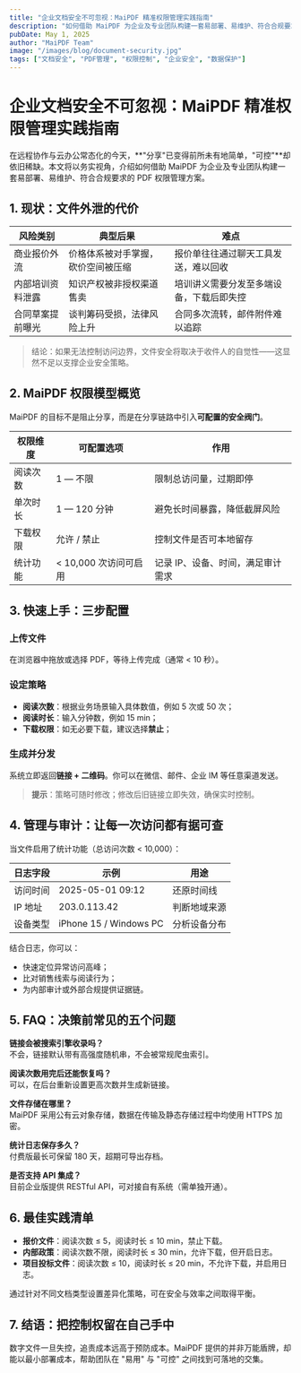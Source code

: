 ```yaml
---
title: "企业文档安全不可忽视：MaiPDF 精准权限管理实践指南"
description: "如何借助 MaiPDF 为企业及专业团队构建一套易部署、易维护、符合合规要求的 PDF 权限管理方案。"
pubDate: May 1, 2025
author: "MaiPDF Team"
image: "/images/blog/document-security.jpg"
tags: ["文档安全", "PDF管理", "权限控制", "企业安全", "数据保护"]
---
```


# 企业文档安全不可忽视：MaiPDF 精准权限管理实践指南

在远程协作与云办公常态化的今天，**"分享"已变得前所未有地简单，"可控"**却依旧稀缺。本文将以务实视角，介绍如何借助 MaiPDF 为企业及专业团队构建一套易部署、易维护、符合合规要求的 PDF 权限管理方案。

## 1. 现状：文件外泄的代价

| 风险类别 | 典型后果 | 难点 |
|---------|---------|------|
| 商业报价外流 | 价格体系被对手掌握，砍价空间被压缩 | 报价单往往通过聊天工具发送，难以回收 |
| 内部培训资料泄露 | 知识产权被非授权渠道售卖 | 培训讲义需要分发至多端设备，下载后即失控 |
| 合同草案提前曝光 | 谈判筹码受损，法律风险上升 | 合同多次流转，邮件附件难以追踪 |

> 结论：如果无法控制访问边界，文件安全将取决于收件人的自觉性——这显然不足以支撑企业安全策略。

## 2. MaiPDF 权限模型概览

MaiPDF 的目标不是阻止分享，而是在分享链路中引入**可配置的安全阀门**。

| 权限维度 | 可配置选项 | 作用 |
|---------|-----------|------|
| 阅读次数 | 1 — 不限 | 限制总访问量，过期即停 |
| 单次时长 | 1 — 120 分钟 | 避免长时间暴露，降低截屏风险 |
| 下载权限 | 允许 / 禁止 | 控制文件是否可本地留存 |
| 统计功能 | < 10,000 次访问可启用 | 记录 IP、设备、时间，满足审计需求 |

## 3. 快速上手：三步配置

### 上传文件
在浏览器中拖放或选择 PDF，等待上传完成（通常 < 10 秒）。

### 设定策略
- **阅读次数**：根据业务场景输入具体数值，例如 5 次或 50 次；
- **阅读时长**：输入分钟数，例如 15 min；
- **下载权限**：如无必要下载，建议选择**禁止**；

### 生成并分发
系统立即返回**链接 + 二维码**。你可以在微信、邮件、企业 IM 等任意渠道发送。

> **提示**：策略可随时修改；修改后旧链接立即失效，确保实时控制。

## 4. 管理与审计：让每一次访问都有据可查

当文件启用了统计功能（总访问次数 < 10,000）：

| 日志字段 | 示例 | 用途 |
|---------|------|------|
| 访问时间 | 2025-05-01 09:12 | 还原时间线 |
| IP 地址 | 203.0.113.42 | 判断地域来源 |
| 设备类型 | iPhone 15 / Windows PC | 分析设备分布 |

结合日志，你可以：
- 快速定位异常访问高峰；
- 比对销售线索与阅读行为；
- 为内部审计或外部合规提供证据链。

## 5. FAQ：决策前常见的五个问题

**链接会被搜索引擎收录吗？**  
不会，链接默认带有高强度随机串，不会被常规爬虫索引。

**阅读次数用完后还能恢复吗？**  
可以，在后台重新设置更高次数并生成新链接。

**文件存储在哪里？**  
MaiPDF 采用公有云对象存储，数据在传输及静态存储过程中均使用 HTTPS 加密。

**统计日志保存多久？**  
付费版最长可保留 180 天，超期可导出存档。

**是否支持 API 集成？**  
目前企业版提供 RESTful API，可对接自有系统（需单独开通）。

## 6. 最佳实践清单

- **报价文件**：阅读次数 ≤ 5，阅读时长 ≤ 10 min，禁止下载。
- **内部政策**：阅读次数不限，阅读时长 ≤ 30 min，允许下载，但开启日志。
- **项目投标文件**：阅读次数 ≤ 10，阅读时长 ≤ 20 min，不允许下载，并启用日志。

通过针对不同文档类型设置差异化策略，可在安全与效率之间取得平衡。

## 7. 结语：把控制权留在自己手中

数字文件一旦失控，追责成本远高于预防成本。MaiPDF 提供的并非万能盾牌，却能以最小部署成本，帮助团队在 "易用" 与 "可控" 之间找到可落地的交集。